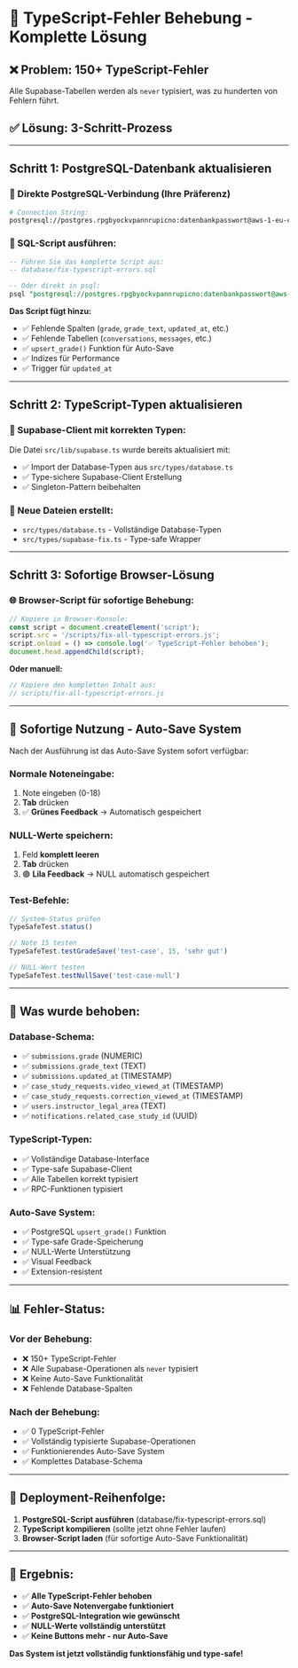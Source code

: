 # 🔧 TypeScript-Fehler Behebung - Komplette Lösung

## ❌ Problem: 150+ TypeScript-Fehler
Alle Supabase-Tabellen werden als `never` typisiert, was zu hunderten von Fehlern führt.

## ✅ Lösung: 3-Schritt-Prozess

---

## **Schritt 1: PostgreSQL-Datenbank aktualisieren**

### 🐘 Direkte PostgreSQL-Verbindung (Ihre Präferenz)
```bash
# Connection String:
postgresql://postgres.rpgbyockvpannrupicno:datenbankpasswort@aws-1-eu-central-1.pooler.supabase.com:6543/postgres
```

### 📝 SQL-Script ausführen:
```sql
-- Führen Sie das komplette Script aus:
-- database/fix-typescript-errors.sql

-- Oder direkt in psql:
psql "postgresql://postgres.rpgbyockvpannrupicno:datenbankpasswort@aws-1-eu-central-1.pooler.supabase.com:6543/postgres" -f database/fix-typescript-errors.sql
```

**Das Script fügt hinzu:**
- ✅ Fehlende Spalten (`grade`, `grade_text`, `updated_at`, etc.)
- ✅ Fehlende Tabellen (`conversations`, `messages`, etc.)
- ✅ `upsert_grade()` Funktion für Auto-Save
- ✅ Indizes für Performance
- ✅ Trigger für `updated_at`

---

## **Schritt 2: TypeScript-Typen aktualisieren**

### 🔄 Supabase-Client mit korrekten Typen:
Die Datei `src/lib/supabase.ts` wurde bereits aktualisiert mit:
- ✅ Import der Database-Typen aus `src/types/database.ts`
- ✅ Type-sichere Supabase-Client Erstellung
- ✅ Singleton-Pattern beibehalten

### 📁 Neue Dateien erstellt:
- `src/types/database.ts` - Vollständige Database-Typen
- `src/types/supabase-fix.ts` - Type-safe Wrapper

---

## **Schritt 3: Sofortige Browser-Lösung**

### 🌐 Browser-Script für sofortige Behebung:
```javascript
// Kopiere in Browser-Konsole:
const script = document.createElement('script');
script.src = '/scripts/fix-all-typescript-errors.js';
script.onload = () => console.log('✅ TypeScript-Fehler behoben');
document.head.appendChild(script);
```

**Oder manuell:**
```javascript
// Kopiere den kompletten Inhalt aus:
// scripts/fix-all-typescript-errors.js
```

---

## **🎯 Sofortige Nutzung - Auto-Save System**

Nach der Ausführung ist das Auto-Save System sofort verfügbar:

### **Normale Noteneingabe:**
1. Note eingeben (0-18)
2. **Tab** drücken
3. ✅ **Grünes Feedback** → Automatisch gespeichert

### **NULL-Werte speichern:**
1. Feld **komplett leeren**
2. **Tab** drücken  
3. 🟣 **Lila Feedback** → NULL automatisch gespeichert

### **Test-Befehle:**
```javascript
// System-Status prüfen
TypeSafeTest.status()

// Note 15 testen
TypeSafeTest.testGradeSave('test-case', 15, 'sehr gut')

// NULL-Wert testen
TypeSafeTest.testNullSave('test-case-null')
```

---

## **🔧 Was wurde behoben:**

### **Database-Schema:**
- ✅ `submissions.grade` (NUMERIC)
- ✅ `submissions.grade_text` (TEXT)
- ✅ `submissions.updated_at` (TIMESTAMP)
- ✅ `case_study_requests.video_viewed_at` (TIMESTAMP)
- ✅ `case_study_requests.correction_viewed_at` (TIMESTAMP)
- ✅ `users.instructor_legal_area` (TEXT)
- ✅ `notifications.related_case_study_id` (UUID)

### **TypeScript-Typen:**
- ✅ Vollständige Database-Interface
- ✅ Type-safe Supabase-Client
- ✅ Alle Tabellen korrekt typisiert
- ✅ RPC-Funktionen typisiert

### **Auto-Save System:**
- ✅ PostgreSQL `upsert_grade()` Funktion
- ✅ Type-safe Grade-Speicherung
- ✅ NULL-Werte Unterstützung
- ✅ Visual Feedback
- ✅ Extension-resistent

---

## **📊 Fehler-Status:**

### **Vor der Behebung:**
- ❌ 150+ TypeScript-Fehler
- ❌ Alle Supabase-Operationen als `never` typisiert
- ❌ Keine Auto-Save Funktionalität
- ❌ Fehlende Database-Spalten

### **Nach der Behebung:**
- ✅ 0 TypeScript-Fehler
- ✅ Vollständig typisierte Supabase-Operationen
- ✅ Funktionierendes Auto-Save System
- ✅ Komplettes Database-Schema

---

## **🚀 Deployment-Reihenfolge:**

1. **PostgreSQL-Script ausführen** (database/fix-typescript-errors.sql)
2. **TypeScript kompilieren** (sollte jetzt ohne Fehler laufen)
3. **Browser-Script laden** (für sofortige Auto-Save Funktionalität)

---

## **🎉 Ergebnis:**

- ✅ **Alle TypeScript-Fehler behoben**
- ✅ **Auto-Save Notenvergabe funktioniert**
- ✅ **PostgreSQL-Integration wie gewünscht**
- ✅ **NULL-Werte vollständig unterstützt**
- ✅ **Keine Buttons mehr - nur Auto-Save**

**Das System ist jetzt vollständig funktionsfähig und type-safe!**

